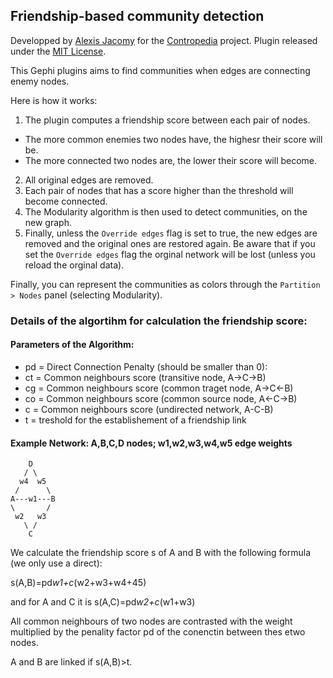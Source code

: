 ## Friendship-based community detection

Developped by [Alexis Jacomy](https://github.com/jacomyal) for the [Contropedia](http://contropedia.net/) project.
Plugin released under the [MIT License](https://github.com/jacomyal/FriendshipsPlugin/blob/master/LICENSE.txt).

This Gephi plugins aims to find communities when edges are connecting enemy nodes.

Here is how it works:

 1. The plugin computes a friendship score between each pair of nodes.
   - The more common enemies two nodes have, the highesr their score will be.
   - The more connected two nodes are, the lower their score will become.
 2. All original edges are removed.
 3. Each pair of nodes that has a score higher than the threshold will become connected.
 4. The Modularity algorithm is then used to detect communities, on the new graph.
 5. Finally, unless the `Override edges` flag is set to true, the new edges are removed and the original ones are restored again. Be aware that if you set the `Override edges` flag the orginal network will be lost (unless you reload the orginal data).

Finally, you can represent the communities as colors through the `Partition > Nodes` panel (selecting Modularity).



### Details of the algortihm for calculation the friendship score:
#### Parameters of the Algorithm:

 - pd = Direct Connection Penalty (should be smaller than 0):
 - ct = Common neighbours score (transitive node, A->C->B)
 - cg = Common neighbours score (common traget node, A->C<-B)
 - co = Common neighbours score (common source node, A<-C->B)
 - c = Common neighbours score (undirected network, A-C-B)
 - t = treshold for the establishement of a friendship link

#### Example Network: A,B,C,D nodes; w1,w2,w3,w4,w5 edge weights

````
    D
   / \
  w4  w5
 /      \
A---w1---B
\       /
 w2   w3
   \ /
    C
````

We calculate the friendship score s of A and B with the following formula (we only use a direct):

s(A,B)=pd*w1+c*(w2+w3+w4+45)

and for A and C it is
s(A,C)=pd*w2+c*(w1+w3)

All common neighbours of two nodes are contrasted with the weight multiplied by the penality factor pd of the conenctin between thes etwo nodes.

A and B are linked if  s(A,B)>t.
